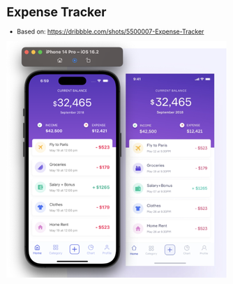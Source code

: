 # Expense Tracker

- Based on: https://dribbble.com/shots/5500007-Expense-Tracker

![Screenshot](assets/ss.png)
